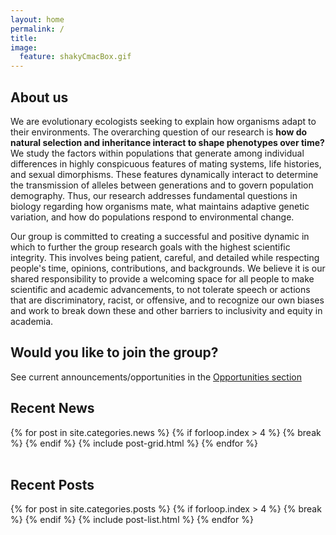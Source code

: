 ```yaml
---
layout: home
permalink: /
title:
image:
  feature: shakyCmacBox.gif  
---
```


## About us

We are evolutionary ecologists seeking to explain how organisms adapt to their environments. The overarching question of our research is **how do natural selection and inheritance interact to shape phenotypes over time?** We study the factors within populations that generate among individual differences in highly conspicuous features of mating systems, life histories, and sexual dimorphisms. These features dynamically interact to determine the transmission of alleles between generations and to govern population demography. Thus, our research addresses fundamental questions in biology regarding how organisms mate, what maintains adaptive genetic variation, and how do populations respond to environmental change. 

Our group is committed to creating a successful and positive dynamic in which to further the group research goals with the highest scientific integrity. This involves being patient, careful, and detailed while respecting people's time, opinions, contributions, and backgrounds. We believe it is our shared responsibility to provide a welcoming space for all people to make scientific and academic advancements, to not tolerate speech or actions that are discriminatory, racist, or offensive, and to recognize our own biases and work to break down these and other barriers to inclusivity and equity in academia.

## Would you like to join the group?

See current announcements/opportunities in the [Opportunities section](./opportunities)
 

## Recent News
<div class="tiles">
{% for post in site.categories.news %}
      {% if forloop.index > 4 %}
          {% break %}
        {% endif %}
      {% include post-grid.html %}
{% endfor %}
</div><!-- /.tiles -->

<div> 
  <br>
</div>

## Recent Posts

<div class="tiles">
{% for post in site.categories.posts %}
      {% if forloop.index > 4 %}
          {% break %}
        {% endif %}
      {% include post-list.html %}
{% endfor %}
</div><!-- /.tiles -->

